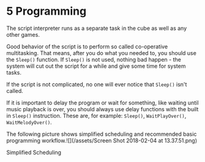 # 5 Programming

The script interpreter runs as a separate task in the cube as well as any other games.

Good behavior of the script is to perform so called co-operative multitasking. That means, after you do what you needed to, you should use the `Sleep()` function. If `Sleep()` is not used, nothing bad happen - the system will cut out the script for a while and give some time for system tasks.

If the script is not complicated, no one will ever notice that `Sleep()` isn't called.

If it is important to delay the program or wait for something, like waiting until music playback is over, you should always use delay functions with the built in `Sleep()` instruction. These are, for example: `Sleep()`, `WaitPlayOver()`, `WaitMelodyOver()`.

The following picture shows simplified scheduling and recommended basic programming workflow.![](/assets/Screen Shot 2018-02-04 at 13.37.51.png)

Simplified Scheduling

